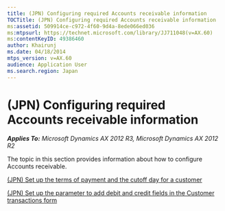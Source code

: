 ```yaml
---
title: (JPN) Configuring required Accounts receivable information
TOCTitle: (JPN) Configuring required Accounts receivable information
ms:assetid: 509914ce-c972-4f60-9d4a-8ede066ed036
ms:mtpsurl: https://technet.microsoft.com/library/JJ711048(v=AX.60)
ms:contentKeyID: 49386460
author: Khairunj
ms.date: 04/18/2014
mtps_version: v=AX.60
audience: Application User
ms.search.region: Japan
---
```


# (JPN) Configuring required Accounts receivable information 


_**Applies To:** Microsoft Dynamics AX 2012 R3, Microsoft Dynamics AX 2012 R2_

The topic in this section provides information about how to configure Accounts receivable.

[(JPN) Set up the terms of payment and the cutoff day for a customer](jpn-set-up-the-terms-of-payment-and-the-cutoff-day-for-a-customer.md)

[(JPN) Set up the parameter to add debit and credit fields in the Customer transactions form](jpn-set-up-the-parameter-to-add-debit-and-credit-fields-in-the-customer-transactions-form.md)

  


